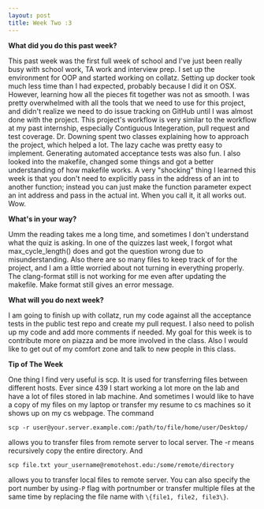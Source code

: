 ```yaml
---
layout: post
title: Week Two :3
---
```


**What did you do this past week?** 

This past week was the first full week of school and I've just been really busy with school work, TA work and interview prep. I set up the environment for OOP and started working on collatz. Setting up docker took much less time than I had expected, probably because I did it on OSX. However, learning how all the pieces fit together was not as smooth. I was pretty overwhelmed with all the tools that we need to use for this project, and didn't realize we need to do issue tracking on GitHub until I was almost done with the project. This project's workflow is very similar to the workflow at my past internship, especially Contiguous Integeration, pull request and test coverage. Dr. Downing spent two classes explaining how to approach the project, which helped a lot. The lazy cache was pretty easy to implement. Generating automated acceptance tests was also fun. I also looked into the makefile, changed some things and got a better understanding of how makefile works. A very "shocking" thing I learned this week is that you don't need to explicitly pass in the address of an int to another function; instead you can just make the function parameter expect an int address and pass in the actual int. When you call it, it all works out. Wow.

**What's in your way?**

Umm the reading takes me a long time, and sometimes I don't understand what the quiz is asking. In one of the quizzes last week, I forgot what max_cycle_length() does and got the question wrong due to misunderstanding. Also there are so many files to keep track of for the project, and I am a little worried about not turning in everything properly. The clang-format still is not working for me even after updating the makefile. Make format still gives an error message.

**What will you do next week?**

I am going to finish up with collatz, run my code against all the acceptance tests in the public test repo and create my pull request. I also need to polish up my code and add more comments if needed. My goal for this week is to contribute more on piazza and be more involved in the class. Also I would like to get out of my comfort zone and talk to new people in this class.

**Tip of The Week**

One thing I find very useful is scp. It is used for transferring files between different hosts. Ever since 439 I start working a lot more on the lab and have a lot of files stored in lab machine. And sometimes I would like to have a copy of my files on my laptop or transfer my resume to cs machines so it shows up on my cs webpage. The command 
```
scp -r user@your.server.example.com:/path/to/file/home/user/Desktop/
```
allows you to transfer files from remote server to local server. The -r means recursively copy the entire directory. And 
```
scp file.txt your_username@remotehost.edu:/some/remote/directory
``` 
allows you to transfer local files to remote server. You can also specify the port number by using`-P` flag with portnumber or transfer multiple files at the same time by replacing the file name with `\{file1, file2, file3\}`.
